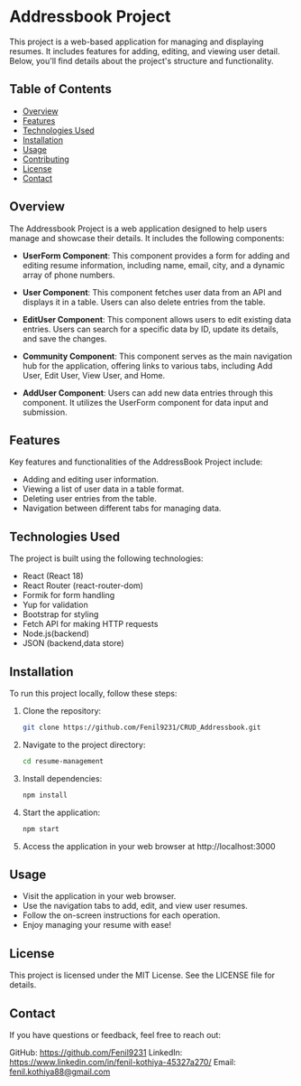 # Addressbook Project

This project is a web-based application for managing and displaying resumes. It includes features for adding, editing, and viewing user detail. Below, you'll find details about the project's structure and functionality.

## Table of Contents

- [Overview](#overview)
- [Features](#features)
- [Technologies Used](#technologies-used)
- [Installation](#installation)
- [Usage](#usage)
- [Contributing](#contributing)
- [License](#license)
- [Contact](#contact)

## Overview

The Addressbook Project is a web application designed to help users manage and showcase their details. It includes the following components:

- **UserForm Component**: This component provides a form for adding and editing resume information, including name, email, city, and a dynamic array of phone numbers.

- **User Component**: This component fetches user data from an API and displays it in a table. Users can also delete entries from the table.

- **EditUser Component**: This component allows users to edit existing data entries. Users can search for a specific data by ID, update its details, and save the changes.

- **Community Component**: This component serves as the main navigation hub for the application, offering links to various tabs, including Add User, Edit User, View User, and Home.

- **AddUser Component**: Users can add new data entries through this component. It utilizes the UserForm component for data input and submission.

## Features

Key features and functionalities of the AddressBook Project include:

- Adding and editing user information.
- Viewing a list of user data in a table format.
- Deleting user entries from the table.
- Navigation between different tabs for managing data.

## Technologies Used

The project is built using the following technologies:

- React (React 18)
- React Router (react-router-dom)
- Formik for form handling
- Yup for validation
- Bootstrap for styling
- Fetch API for making HTTP requests
- Node.js(backend)
- JSON (backend,data store)

## Installation

To run this project locally, follow these steps:

1. Clone the repository:

   ```bash
   git clone https://github.com/Fenil9231/CRUD_Addressbook.git


2. Navigate to the project directory:
   ```bash
   cd resume-management

3. Install dependencies:
   ```bash
   npm install
4. Start the application:
   ```bash
   npm start
5. Access the application in your web browser at http://localhost:3000

## Usage
- Visit the application in your web browser.
- Use the navigation tabs to add, edit, and view user resumes.
- Follow the on-screen instructions for each operation.
- Enjoy managing your resume with ease!

## License
This project is licensed under the MIT License. See the LICENSE file for details.

## Contact
If you have questions or feedback, feel free to reach out:

GitHub: https://github.com/Fenil9231
LinkedIn: https://www.linkedin.com/in/fenil-kothiya-45327a270/
Email: fenil.kothiya88@gmail.com
